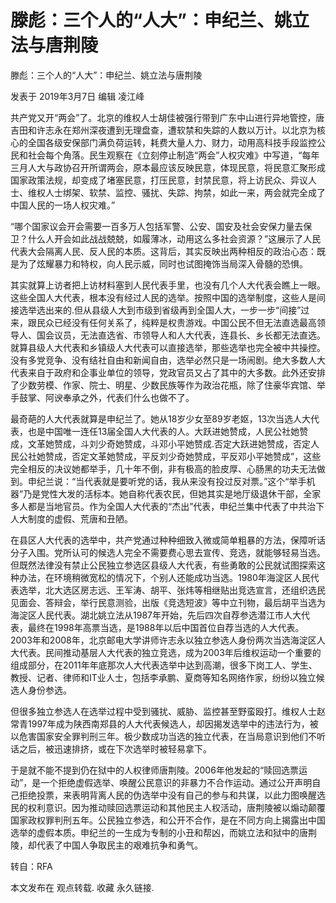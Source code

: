 # 滕彪：三个人的“人大”：申纪兰、姚立法与唐荆陵

滕彪：三个人的“人大”：申纪兰、姚立法与唐荆陵

发表于 2019年3月7日 编辑 凌江峰

共产党又开“两会”了。北京的维权人士胡佳被强行带到广东中山进行异地管控，唐吉田和许志永在郑州深夜遭到无理盘查，遭软禁和失踪的人数以万计。以北京为核心的全国各级安保部门满负荷运转，耗费大量人力、财力，动用高科技手段监控公民和社会每个角落。民生观察在《立刻停止制造“两会”人权灾难》中写道，“每年三月人大与政协召开所谓两会，原本最应该反映民意，体现民意，将民意汇聚形成国家政策法规，却变成了堵塞民意，打压民意，封禁民意，将上访民众、异议人士、维权人士绑架、软禁、监控、骚扰、失踪、拘禁，如此一来，两会就完全成了中国人民的一场人权灾难。”

“哪个国家议会开会需要一百多万人包括军警、公安、国安及社会安保力量去保卫？什么人开会如此战战兢兢，如履薄冰，动用这么多社会资源？”这展示了人民代表大会隔离人民、反人民的本质。这背后，其实反映出两种相反的政治心态：既是为了炫耀暴力和特权，向人民示威，同时也试图掩饰当局深入骨髓的恐惧。

其实就算上访者把上访材料塞到人民代表手里，也没有几个人大代表会瞧上一眼。这些全国人大代表，根本没有经过人民的选举。按照中国的选举制度，这些人是间接选举选出来的.但从县级人大到市级到省级再到全国人大，一步一步“间接”过来，跟民众已经没有任何关系了，纯粹是权贵游戏。中国公民不但无法直选最高领导人、国会议员，无法直选省、市领导人和人大代表，连县长、乡长都无法直选。就算县级人大代表和乡镇级人大代表可以直接选举，那些选举也完全被中共操控。没有多党竞争、没有结社自由和新闻自由，选举必然只是一场闹剧。绝大多数人大代表来自于政府和企事业单位的领导，党政官员又占了其中的大多数。此外还安排了少数劳模、作家、院士、明星、少数民族等作为政治花瓶，除了住豪华宾馆、举手鼓掌、阿谀奉承之外，代表们什么也做不了。

最奇葩的人大代表就算是申纪兰了。她从18岁少女至89岁老妪，13次当选人大代表，也是中国唯一连任13届全国人大代表的人。大跃进她赞成，人民公社她赞成，文革她赞成，斗刘少奇她赞成，斗邓小平她赞成.否定大跃进她赞成，否定人民公社她赞成，否定文革她赞成，平反刘少奇她赞成，平反邓小平她赞成”，这些完全相反的决议她都举手，几十年不倒，非有极高的脸皮厚、心肠黑的功夫无法做到。申纪兰说：“当代表就是要听党的话，我从来没有投过反对票。”这个“举手机器”乃是党性大发的活标本。她自称代表农民，但她其实是地厅级退休干部，全家多人都是当地官员。作为全国人大代表的“杰出”代表，申纪兰集中代表了中共治下人大制度的虚假、荒唐和丑陋。

在县区人大代表的选举中，共产党通过种种细致入微或简单粗暴的方法，保障听话分子入围。党所认可的候选人完全不需要费心思去宣传、竞选，就能够轻易当选。但既然法律没有禁止公民独立参选区县级人大代表，有些勇敢的公民就试图探索这种办法，在环境稍微宽松的情况下，个别人还能成功当选。1980年海淀区人民代表选举，北大选区房志远、王军涛、胡平、张炜等相继贴出竞选宣言，还组织选民见面会、答辩会，举行民意测验，出版《竞选短波》等中立刊物，最后胡平当选为海淀区人民代表。湖北姚立法从1987年开始，先后四次自荐参选潜江市人大代表，最终在1998年高票当选，是1988年以后中国首位自荐当选的人大代表。2003年和2008年，北京邮电大学讲师许志永以独立参选人身份两次当选海淀区人大代表。民间推动基层人大代表的独立竞选，成为2003年后维权运动一个重要的组成部分，在2011年年底那次人大代表选举中达到高潮，很多下岗工人、学生、教授、记者、律师和IT业人士，包括李承鹏、夏商等知名网络作家，纷纷以独立候选人身份参选。

但很多独立参选人在选举过程中受到骚扰、威胁、监控甚至野蛮殴打。维权人士赵常青1997年成为陕西南郑县的人大代表候选人，却因揭发选举中的违法行为，被以危害国家安全罪判刑三年。极少数成功当选的独立代表，在当局意识到他们不听话之后，被迅速排挤，或在下次选举时被轻易拿下。

于是就不能不提到仍在狱中的人权律师唐荆陵。2006年他发起的“赎回选票运动”，是一个拒绝虚假选举、唤醒公民意识的非暴力不合作运动。通过公开声明自己拒绝投票，来表明背离人民的伪选举中没有自己的参与和共谋，以此力图唤醒选民的权利意识。因为推动赎回选票运动和其他民主人权活动，唐荆陵被以煽动颠覆国家政权罪判刑五年。公民独立参选，和公开不合作，是在不同方向上揭露出中国选举的虚假本质。申纪兰的一生成为专制的小丑和帮凶，而姚立法和狱中的唐荆陵，却代表了中国人争取民主的艰难抗争和勇气。

转自：RFA

本文发布在 观点转载. 收藏 永久链接.